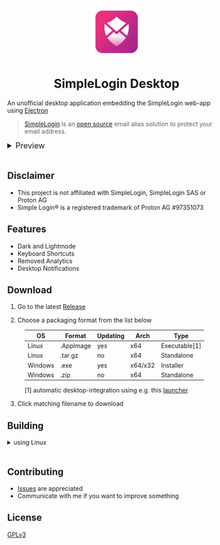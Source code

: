 <div align="center"> <img src="./assets/logo.svg" style="height: 120px;"/></div>

<h1 align="center">SimpleLogin Desktop</h1>

An unofficial desktop application embedding the SimpleLogin web-app using [Electron](https://github.com/electron/electron)

> [SimpleLogin](https://simplelogin.io) is an [open source](https://github.com/simple-login) email alias solution to protect your email address.

<details>
<summary style="font-size: large;">Preview</summary>
<img src="./assets/preview/alias.png" title="Dashboard on Linux">
<table>
<colgroup>
<col style="width: 70%">
<col style="width: 30%">
</colgroup>
<tbody>
  <tr>
    <td><img src="./assets/preview/toggle.png" title="Theme Toggle"/></td>
    <td><img src="./assets/preview/hotkeys.png" title="Navigation Menu"/></td>
  </tr>
</tbody>
</table>
</details>
<br>

## Disclaimer

- This project is not affiliated with SimpleLogin, SimpleLogin SAS or Proton AG
- Simple Login® is a registered trademark of Proton AG #97351073

## Features
- Dark and Lightmode
- Keyboard Shortcuts
- Removed Analytics
- Desktop Notifications

## Download

1. Go to the latest [Release](https://github.com/hyperacuity/simplelogin-desktop/releases/latest)

2. Choose a packaging format from the list below
<div style="margin-left: 40px;">

| OS      	| Format    	| Updating   	| Arch      | Type        	|
|---------	|-----------	|-----------	|---------	|-------------	|
| Linux   	| .AppImage 	| yes       	| x64     	| Executable[1]	|
| Linux   	| .tar.gz    	| no        	| x64     	| Standalone  	|
| Windows 	| .exe      	| yes       	| x64/x32 	| Installer    	|
| Windows 	| .zip      	| no        	| x64     	| Standalone  	|

[1] automatic desktop-integration using e.g. this [launcher](https://github.com/TheAssassin/AppImageLauncher) 
</div>

3. Click matching filename to download

## Building
<details>
<summary>using Linux</summary>

0. Install dependencies
```
bash >= 5.2.15 
git  >= 2.39.2
node >= 18.12.1
yarn >= 3.3.1
```
1. Clone repository\
`git clone https://github.com/hyperacuity/simplelogin-desktop.git`
2. Change directory\
`cd ./simplelogin-desktop`

#### for Linux:
3. Run with\
`yarn build`

#### for Windows:

3. [Docker](https://www.docker.com/) is required. [Install](https://docs.docker.com/engine/install/#server) it and see [this](https://www.electron.build/multi-platform-build.html#docker) page for more information

4. Start container with
```bash
docker run --rm -ti \
 --env-file <(env | grep -iE 'DEBUG|NODE_|ELECTRON_|YARN_|NPM_|CI|CIRCLE|TRAVIS_TAG|TRAVIS|TRAVIS_REPO_|TRAVIS_BUILD_|TRAVIS_BRANCH|TRAVIS_PULL_REQUEST_|APPVEYOR_|CSC_|GH_|GITHUB_|BT_|AWS_|STRIP|BUILD_') \
 --env ELECTRON_CACHE="/root/.cache/electron" \
 --env ELECTRON_BUILDER_CACHE="/root/.cache/electron-builder" \
 -v ${PWD}:/project \
 -v ${PWD##*/}-node-modules:/project/node_modules \
 -v ~/.cache/electron:/root/.cache/electron \
 -v ~/.cache/electron-builder:/root/.cache/electron-builder \
 electronuserland/builder:wine
```
5. Run with\
`yarn build-win`

</details>
<br/>

## Contributing

- [Issues]() are appreciated 
- Communicate with me if you want to improve something

## License

[GPLv3](./license.md)

